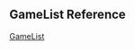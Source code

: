 ## GameList Reference

[GameList](https://github.com/Aloshi/EmulationStation/blob/master/GAMELISTS.md)